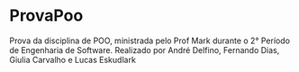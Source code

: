 # ProvaPoo
Prova da disciplina de POO, ministrada pelo Prof Mark durante o 2° Período de Engenharia de Software. 
Realizado por André Delfino, Fernando Dias, Giulia Carvalho e Lucas Eskudlark
